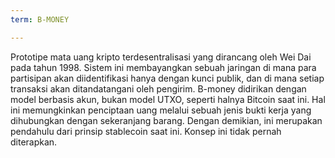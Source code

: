 ```yaml
---
term: B-MONEY

---
```

Prototipe mata uang kripto terdesentralisasi yang dirancang oleh Wei Dai pada tahun 1998. Sistem ini membayangkan sebuah jaringan di mana para partisipan akan diidentifikasi hanya dengan kunci publik, dan di mana setiap transaksi akan ditandatangani oleh pengirim. B-money didirikan dengan model berbasis akun, bukan model UTXO, seperti halnya Bitcoin saat ini. Hal ini memungkinkan penciptaan uang melalui sebuah jenis bukti kerja yang dihubungkan dengan sekeranjang barang. Dengan demikian, ini merupakan pendahulu dari prinsip stablecoin saat ini. Konsep ini tidak pernah diterapkan.
